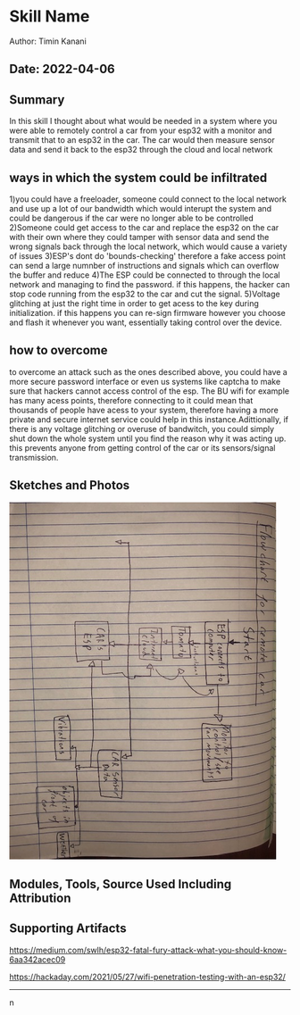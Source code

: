 #  Skill Name

Author: Timin Kanani

Date: 2022-04-06
-----

## Summary
In this skill I thought about what would be needed in a system where you were able to remotely control a car from your esp32 with a monitor and transmit that to an esp32 in the car. The car would then measure sensor data and send it back to the esp32 through the cloud and local network

## ways in which the system could be infiltrated
1)you could have a freeloader, someone could connect to the local network and use up a lot of our bandwidth which would interupt the system and could be dangerous if the car were no longer able to be controlled
2)Someone could get access to the car and replace the esp32 on the car with their own where they could tamper with sensor data and send the wrong signals back through the local network, which would cause a variety of issues
3)ESP's dont do 'bounds-checking' therefore a fake access point can send a large numnber of instructions and signals which can overflow the buffer and reduce 
4)The ESP could be connected to through the local network and managing to find the password. if this happens, the hacker can stop code running from the esp32 to the car and cut the signal.
5)Voltage glitching at just the right time in order to get acess to the key during initialization. if this happens you can re-sign firmware however you choose and flash it whenever you want, essentially taking control over the device.


## how to overcome

to overcome an attack such as the ones described above, you could have a more secure password interface or even us systems like captcha to make sure that hackers cannot access control of the esp. The BU wifi for example has many acess points, therefore connecting to it could mean that thousands of people have acess to your system, therefore having a more private and secure internet service could help in this instance.Adittionally, if there is any voltage glitching or overuse of bandwitch, you could simply shut down the whole system until you find the reason why it was acting up. this prevents anyone from getting control of the car or its sensors/signal transmission.
## Sketches and Photos
![alt text](./images/IMG_4451.jpg)

## Modules, Tools, Source Used Including Attribution


## Supporting Artifacts

https://medium.com/swlh/esp32-fatal-fury-attack-what-you-should-know-6aa342acec09

https://hackaday.com/2021/05/27/wifi-penetration-testing-with-an-esp32/


-----
n